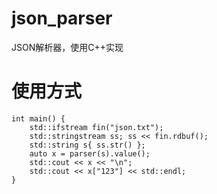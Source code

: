 # json_parser
JSON解析器，使用C++实现
# 使用方式
    int main() {
        std::ifstream fin("json.txt");
        std::stringstream ss; ss << fin.rdbuf();
        std::string s{ ss.str() };
        auto x = parser(s).value();
        std::cout << x << "\n";
        std::cout << x["123"] << std::endl;
    }
